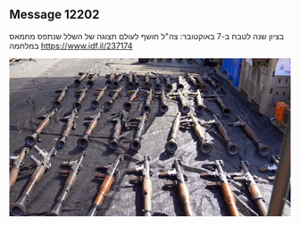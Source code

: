 ## Message 12202

בציון שנה לטבח ב-7 באוקטובר:
צה"ל חושף לעולם תצוגה של השלל שנתפס מחמאס במלחמה
https://www.idf.il/237174

![Photo](12202/12202_photo.jpg)
